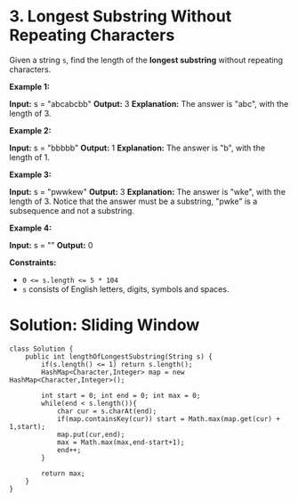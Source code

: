 # 3. Longest Substring Without Repeating Characters
Given a string  `s`, find the length of the  **longest substring**  without repeating characters.

**Example 1:**

**Input:** s = "abcabcbb"
**Output:** 3
**Explanation:** The answer is "abc", with the length of 3.

**Example 2:**

**Input:** s = "bbbbb"
**Output:** 1
**Explanation:** The answer is "b", with the length of 1.

**Example 3:**

**Input:** s = "pwwkew"
**Output:** 3
**Explanation:** The answer is "wke", with the length of 3.
Notice that the answer must be a substring, "pwke" is a subsequence and not a substring.

**Example 4:**

**Input:** s = ""
**Output:** 0

**Constraints:**

-   `0 <= s.length <= 5 * 104`
-   `s`  consists of English letters, digits, symbols and spaces.

# Solution: Sliding Window
```
class Solution {
    public int lengthOfLongestSubstring(String s) {
        if(s.length() <= 1) return s.length();
        HashMap<Character,Integer> map = new HashMap<Character,Integer>();
        
        int start = 0; int end = 0; int max = 0;
        while(end < s.length()){
            char cur = s.charAt(end);
            if(map.containsKey(cur)) start = Math.max(map.get(cur) + 1,start);
            map.put(cur,end);
            max = Math.max(max,end-start+1);
            end++;
        }
        
        return max;
    }  
}
```
